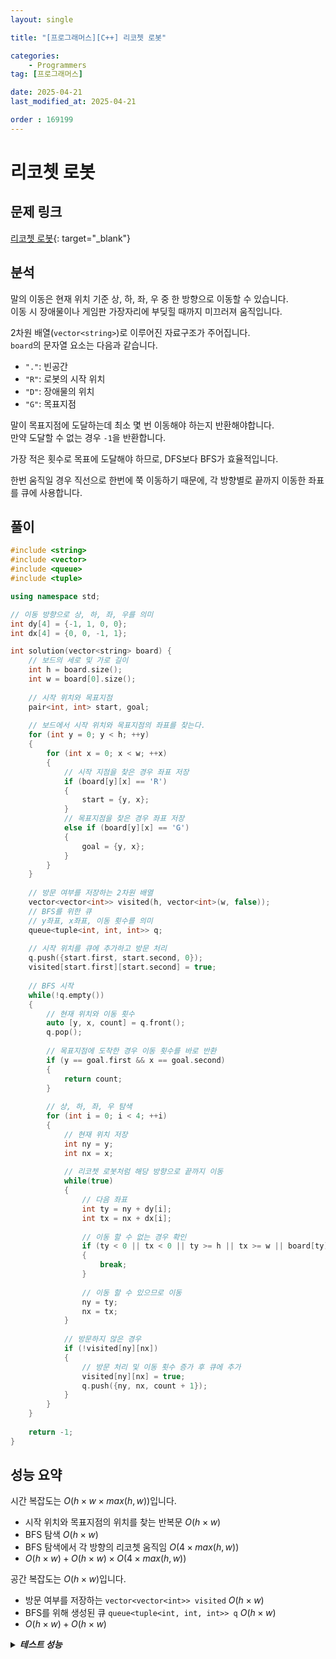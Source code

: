```yaml
---
layout: single

title: "[프로그래머스][C++] 리코쳇 로봇"

categories:
    - Programmers
tag: [프로그래머스]

date: 2025-04-21
last_modified_at: 2025-04-21

order : 169199
---
```


# 리코쳇 로봇

## 문제 링크

[리코쳇 로봇](https://school.programmers.co.kr/learn/courses/30/lessons/169199){: target="_blank"}

## 분석

말의 이동은 현재 위치 기준 상, 하, 좌, 우 중 한 방향으로 이동할 수 있습니다.  
이동 시 장애물이나 게임판 가장자리에 부딪힐 때까지 미끄러져 움직입니다.

2차원 배열(`vector<string>`)로 이루어진 자료구조가 주어집니다.  
`board`의 문자열 요소는 다음과 같습니다.  
+ `"."`: 빈공간
+ `"R"`: 로봇의 시작 위치
+ `"D"`: 장애물의 위치
+ `"G"`: 목표지점

말이 목표지점에 도달하는데 최소 몇 번 이동해야 하는지 반환해야합니다.  
만약 도달할 수 없는 경우 `-1`을 반환합니다.

가장 적은 횟수로 목표에 도달해야 하므로, DFS보다 BFS가 효율적입니다.

한번 움직일 경우 직선으로 한번에 쭉 이동하기 때문에, 각 방향별로 끝까지 이동한 좌표를 큐에 사용합니다.

## 풀이

```cpp
#include <string>
#include <vector>
#include <queue>
#include <tuple>

using namespace std;

// 이동 방향으로 상, 하, 좌, 우를 의미
int dy[4] = {-1, 1, 0, 0};
int dx[4] = {0, 0, -1, 1};

int solution(vector<string> board) {
    // 보드의 세로 및 가로 길이
    int h = board.size();
    int w = board[0].size();
    
    // 시작 위치와 목표지점
    pair<int, int> start, goal;
    
    // 보드에서 시작 위치와 목표지점의 좌표를 찾는다.
    for (int y = 0; y < h; ++y)
    {
        for (int x = 0; x < w; ++x)
        {
            // 시작 지점을 찾은 경우 좌표 저장
            if (board[y][x] == 'R')
            {
                start = {y, x};
            }
            // 목표지점을 찾은 경우 좌표 저장
            else if (board[y][x] == 'G')
            {
                goal = {y, x};
            }
        }
    }
    
    // 방문 여부를 저장하는 2차원 배열
    vector<vector<int>> visited(h, vector<int>(w, false));
    // BFS를 위한 큐
    // y좌표, x좌표, 이동 횟수를 의미
    queue<tuple<int, int, int>> q;
    
    // 시작 위치를 큐에 추가하고 방문 처리
    q.push({start.first, start.second, 0});
    visited[start.first][start.second] = true;
    
    // BFS 시작
    while(!q.empty())
    {
        // 현재 위치와 이동 횟수
        auto [y, x, count] = q.front();
        q.pop();
        
        // 목표지점에 도착한 경우 이동 횟수를 바로 반환
        if (y == goal.first && x == goal.second)
        {
            return count;
        }
        
        // 상, 하, 좌, 우 탐색
        for (int i = 0; i < 4; ++i)
        {
            // 현재 위치 저장
            int ny = y;
            int nx = x;
            
            // 리코쳇 로봇처럼 해당 방향으로 끝까지 이동
            while(true)
            {
                // 다음 좌표
                int ty = ny + dy[i];
                int tx = nx + dx[i];
                
                // 이동 할 수 없는 경우 확인
                if (ty < 0 || tx < 0 || ty >= h || tx >= w || board[ty][tx] == 'D')
                {
                    break;
                }
                
                // 이동 할 수 있으므로 이동
                ny = ty;
                nx = tx;
            }
            
            // 방문하지 않은 경우
            if (!visited[ny][nx])
            {
                // 방문 처리 및 이동 횟수 증가 후 큐에 추가
                visited[ny][nx] = true;
                q.push({ny, nx, count + 1});
            }
        }
    }
    
    return -1;
}
```

## 성능 요약

시간 복잡도는 $O(h \times w \times max(h, w))$입니다.

- 시작 위치와 목표지점의 위치를 찾는 반복문 $O(h \times w)$
- BFS 탐색 $O(h \times w)$
- BFS 탐색에서 각 방향의 리코쳇 움직임 $O(4 \times max(h, w))$
- $O(h \times w) + O(h \times w) \times O(4 \times max(h, w))$

공간 복잡도는 $O(h \times w)$입니다.

- 방문 여부를 저장하는 `vector<vector<int>> visited` $O(h \times w)$
- BFS를 위해 생성된 큐 `queue<tuple<int, int, int>> q` $O(h \times w)$
- $O(h \times w) + O(h \times w)$

<details>
<summary><h5 style="display: inline;">테스트 성능</h5></summary>
<div markdown="1">

테스트 1 〉 통과 (0.16ms, 3.64MB)  
테스트 2 〉 통과 (0.14ms, 4.21MB)  
테스트 3 〉 통과 (0.03ms, 4.2MB)  
테스트 4 〉 통과 (0.06ms, 4.22MB)  
테스트 5 〉 통과 (0.06ms, 4.2MB)  
테스트 6 〉 통과 (0.02ms, 4.21MB)  
테스트 7 〉 통과 (0.21ms, 3.73MB)  
테스트 8 〉 통과 (0.04ms, 4.22MB)  
테스트 9 〉 통과 (0.09ms, 4.22MB)  
테스트 10 〉 통과 (0.13ms, 4.14MB)  
테스트 11 〉 통과 (0.01ms, 4.21MB)  
테스트 12 〉 통과 (0.01ms, 3.68MB)  
테스트 13 〉 통과 (0.01ms, 4.16MB)  
테스트 14 〉 통과 (0.03ms, 4.21MB)  
테스트 15 〉 통과 (0.03ms, 4.21MB)  
테스트 16 〉 통과 (0.09ms, 4.21MB)  
테스트 17 〉 통과 (0.03ms, 4.15MB)  
테스트 18 〉 통과 (0.04ms, 4.24MB)  
테스트 19 〉 통과 (0.08ms, 4.2MB)  
테스트 20 〉 통과 (0.01ms, 4.44MB)  
테스트 21 〉 통과 (0.19ms, 3.79MB)  
테스트 22 〉 통과 (0.04ms, 4.21MB)  
테스트 23 〉 통과 (0.02ms, 3.67MB)  
테스트 24 〉 통과 (0.20ms, 4.22MB)  
테스트 25 〉 통과 (0.09ms, 4.14MB)  
테스트 26 〉 통과 (0.08ms, 4.17MB)  
테스트 27 〉 통과 (0.03ms, 4.14MB)  

</div>
</details>